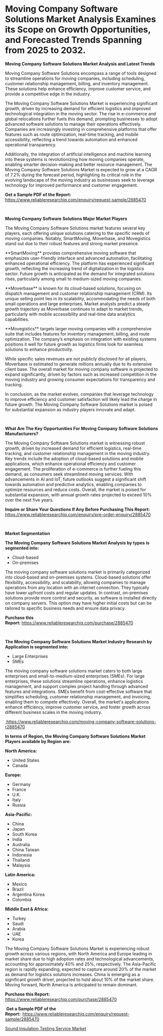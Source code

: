 <p><h1>Moving Company Software Solutions Market Analysis Examines its Scope on Growth Opportunities, and Forecasted Trends Spanning from 2025 to 2032.</h1></p><p><strong>Moving Company Software Solutions Market Analysis and Latest Trends</strong></p>
<p><p>Moving Company Software Solutions encompass a range of tools designed to streamline operations for moving companies, including scheduling, customer relationship management, billing, and inventory management. These solutions help enhance efficiency, improve customer service, and provide a competitive edge in the industry. </p><p>The Moving Company Software Solutions Market is experiencing significant growth, driven by increasing demand for efficient logistics and improved technological integration in the moving sector. The rise in e-commerce and global relocations further fuels this demand, prompting businesses to adopt advanced software solutions to manage their operations effectively. Companies are increasingly investing in comprehensive platforms that offer features such as route optimization, real-time tracking, and mobile accessibility, reflecting a trend towards automation and enhanced operational transparency. </p><p>Additionally, the integration of artificial intelligence and machine learning into these systems is revolutionizing how moving companies operate, enabling smarter decision-making and better resource management. The Moving Company Software Solutions Market is expected to grow at a CAGR of 7.2% during the forecast period, highlighting its critical role in the evolving landscape of the moving industry as businesses seek to leverage technology for improved performance and customer engagement.</p></p>
<p><strong>Get a Sample PDF of the Report:&nbsp;</strong> <a href="https://www.reliableresearchiq.com/enquiry/request-sample/2885470?utm_campaign=3500&utm_medium=2&utm_source=Github&utm_content=ia&utm_term=13032025&utm_id=moving-company-software-solutions">https://www.reliableresearchiq.com/enquiry/request-sample/2885470</a></p>
<p>&nbsp;</p>
<p><strong>Moving Company Software Solutions Major Market Players</strong></p>
<p><p>The Moving Company Software Solutions market features several key players, each offering unique solutions catering to the specific needs of moving companies. Notably, SmartMoving, Moverbase, and Movegistics stand out due to their robust features and strong market presence.</p><p>**SmartMoving** provides comprehensive moving software that emphasizes user-friendly interface and advanced automation, facilitating enhanced operational efficiency. The platform has experienced significant growth, reflecting the increasing trend of digitalization in the logistics sector. Future growth is anticipated as the demand for integrated solutions rises, particularly among small to medium-sized moving companies.</p><p>**Moverbase** is known for its cloud-based solutions, focusing on dispatch management and customer relationship management (CRM). Its unique selling point lies in its scalability, accommodating the needs of both small operations and large enterprises. Market analysts predict a steady growth trajectory as Moverbase continues to adapt to market trends, particularly with mobile accessibility and real-time data analytics capabilities.</p><p>**Movegistics** targets larger moving companies with a comprehensive suite that includes features for inventory management, billing, and route optimization. The company’s emphasis on integration with existing systems positions it well for future growth as logistics firms look for seamless solutions to enhance productivity.</p><p>While specific sales revenues are not publicly disclosed for all players, Moverbase is estimated to generate millions annually due to its extensive client base. The overall market for moving company software is projected to expand significantly, driven by factors such as increased competition in the moving industry and growing consumer expectations for transparency and tracking.</p><p>In conclusion, as the market evolves, companies that leverage technology to improve efficiency and customer satisfaction will likely lead the charge in future growth. The Moving Company Software Solutions market is poised for substantial expansion as industry players innovate and adapt.</p></p>
<p>&nbsp;</p>
<p><strong>What Are The Key Opportunities For Moving Company Software Solutions Manufacturers?</strong></p>
<p><p>The Moving Company Software Solutions market is witnessing robust growth, driven by increased demand for efficient logistics, real-time tracking, and customer relationship management in the moving industry. Key trends include the adoption of cloud-based solutions and mobile applications, which enhance operational efficiency and customer engagement. The proliferation of e-commerce is further fueling this demand, as consumers seek streamlined moving services. With advancements in AI and IoT, future outlooks suggest a significant shift towards automation and predictive analytics, enabling companies to optimize resources and reduce costs. Overall, the market is poised for substantial expansion, with annual growth rates projected to exceed 10% over the next five years.</p></p>
<p><strong>Inquire or Share Your Questions If Any Before Purchasing This Report:</strong> <a href="https://www.reliableresearchiq.com/enquiry/pre-order-enquiry/2885470?utm_campaign=3500&utm_medium=2&utm_source=Github&utm_content=ia&utm_term=13032025&utm_id=moving-company-software-solutions">https://www.reliableresearchiq.com/enquiry/pre-order-enquiry/2885470</a></p>
<p>&nbsp;</p>
<p><strong>Market Segmentation</strong></p>
<p><strong>The Moving Company Software Solutions Market Analysis by types is segmented into:</strong></p>
<p><ul><li> Cloud-based</li><li>On-premises </li></ul></p>
<p><p>The moving company software solutions market is primarily categorized into cloud-based and on-premises systems. Cloud-based solutions offer flexibility, accessibility, and scalability, allowing companies to manage operations from any location with an internet connection. They typically have lower upfront costs and regular updates. In contrast, on-premises solutions provide more control and security, as software is installed directly on company servers. This option may have higher initial costs but can be tailored to specific business needs and ensure data privacy.</p></p>
<p><strong>Purchase this Report:&nbsp;</strong><a href="https://www.reliableresearchiq.com/purchase/2885470?utm_campaign=3500&utm_medium=2&utm_source=Github&utm_content=ia&utm_term=13032025&utm_id=moving-company-software-solutions">https://www.reliableresearchiq.com/purchase/2885470</a></p>
<p>&nbsp;</p>
<p><strong>The Moving Company Software Solutions Market Industry Research by Application is segmented into:</strong></p>
<p><ul><li> Large Enterprises</li><li>SMEs </li></ul></p>
<p><p>The moving company software solutions market caters to both large enterprises and small-to-medium-sized enterprises (SMEs). For large enterprises, these solutions streamline operations, enhance logistics management, and support complex project handling through advanced features and integrations. SMEs benefit from cost-effective software that simplifies scheduling, customer relationship management, and invoicing, enabling them to compete effectively. Overall, the market's applications enhance efficiency, improve customer service, and foster growth across different business scales in the moving industry.</p></p>
<p><a href="https://www.reliableresearchiq.com/moving-company-software-solutions-r2885470?utm_campaign=3500&utm_medium=2&utm_source=Github&utm_content=ia&utm_term=13032025&utm_id=moving-company-software-solutions">&nbsp;https://www.reliableresearchiq.com/moving-company-software-solutions-r2885470</a></p>
<p><strong>In terms of Region, the Moving Company Software Solutions Market Players available by Region are:</strong></p>
<p>
    <p> <strong> North America: </strong>
        <ul>
            <li>United States</li>
            <li>Canada</li>
        </ul>
        </p> 
    <p> <strong> Europe: </strong>
        <ul>
            <li>Germany</li>
            <li>France</li>
            <li>U.K.</li>
            <li>Italy</li>
            <li>Russia</li>
        </ul>
        </p> 
    <p> <strong> Asia-Pacific: </strong>
        <ul>
            <li>China</li>
            <li>Japan</li>
            <li>South Korea</li>
            <li>India</li>
            <li>Australia</li>
            <li>China Taiwan</li>
            <li>Indonesia</li>
            <li>Thailand</li>
            <li>Malaysia</li>
        </ul>
        </p> 
    <p> <strong> Latin America: </strong>
        <ul>
            <li>Mexico</li>
            <li>Brazil</li>
            <li>Argentina Korea</li>
            <li>Colombia</li>
        </ul>
        </p> 
    <p> <strong> Middle East & Africa: </strong>
        <ul>
            <li>Turkey</li>
            <li>Saudi</li>
            <li>Arabia</li>
            <li>UAE</li>
            <li>Korea</li>
        </ul>
    </p>
    </p>
<p><p>The Moving Company Software Solutions Market is experiencing robust growth across various regions, with North America and Europe leading in market share due to high adoption rates and technological advancements, accounting for approximately 40% and 25%, respectively. The Asia-Pacific region is rapidly expanding, expected to capture around 20% of the market as demand for logistics solutions increases. China is emerging as a significant growth driver, projected to hold about 10% of the market share. Moving forward, North America is anticipated to remain dominant.</p></p>
<p><strong>Purchase this Report: </strong><a href="https://www.reliableresearchiq.com/purchase/2885470?utm_campaign=3500&utm_medium=2&utm_source=Github&utm_content=ia&utm_term=13032025&utm_id=moving-company-software-solutions">https://www.reliableresearchiq.com/purchase/2885470</a></p>
<p>&nbsp;<strong>Get a Sample PDF of the Report:&nbsp;&nbsp;</strong><a href="https://www.reliableresearchiq.com/enquiry/request-sample/2885470?utm_campaign=3500&utm_medium=2&utm_source=Github&utm_content=ia&utm_term=13032025&utm_id=moving-company-software-solutions">https://www.reliableresearchiq.com/enquiry/request-sample/2885470</a></p>
<p><strong></strong></p>
<p><p><a href="https://github.com/sharphadan/Market-Research-Report-List-1/blob/main/sound-insulation-testing-service-market.md?utm_campaign=3500&utm_medium=2&utm_source=Github&utm_content=ia&utm_term=13032025&utm_id=moving-company-software-solutions">Sound Insulation Testing Service Market</a></p></p>